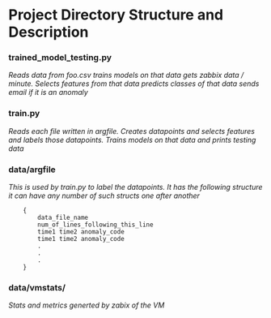 # Project Directory Structure and Description

### trained_model_testing.py
_Reads data from foo.csv trains models on that data gets zabbix data / minute. Selects features from that data predicts classes of that data sends email if it is an anomaly_

### train.py
_Reads each file written in argfile. Creates datapoints and selects features and labels those datapoints. Trains models on that data and prints testing data_

### data/argfile
_This is used by train.py to label the datapoints._
_It has the following structure it can have any number of such structs one after another_
		
		{	
			data_file_name
			num_of_lines_following_this_line
			time1 time2 anomaly_code
			time1 time2 anomaly_code
			.
			.	
			.	
		}

### data/vmstats/
_Stats and metrics generted by zabix of the VM_
